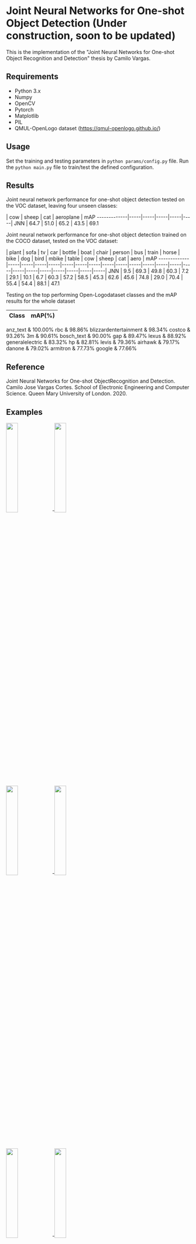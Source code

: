 # Joint Neural Networks for One-shot Object Detection (Under construction, soon to be updated)

This is the implementation of the "Joint Neural Networks for One-shot Object Recognition and Detection" thesis by Camilo Vargas.

## Requirements
* Python 3.x
* Numpy
* OpenCV
* Pytorch
* Matplotlib
* PIL
* QMUL-OpenLogo dataset (https://qmul-openlogo.github.io/)

## Usage
Set the training and testing parameters in ```python params/config.py``` file. Run the ```python main.py``` file to train/test the defined configuration.

## Results

Joint neural network performance for one-shot object detection tested on the VOC dataset, leaving four unseen classes:

 | cow | sheep | cat | aeroplane | mAP
-------------|-----|-----|-----|-----|-----|
JNN | 64.7 | 51.0 | 65.2 | 43.5 | 69.1

Joint neural network performance for one-shot object detection trained on the COCO dataset, tested on the VOC dataset:

 | plant | sofa | tv | car | bottle | boat | chair | person | bus | train | horse | bike | dog | bird | mbike | table | cow | sheep | cat | aero | mAP
-------------|-----|-----|-----|-----|-----|-----|-----|-----|-----|-----|-----|-----|-----|-----|-----|-----|-----|-----|-----|-----|-----|
JNN | 9.5 | 69.3 | 49.8 | 60.3 | 7.2 | 29.1 | 10.1 | 6.7 | 60.3 | 57.2 | 58.5 | 45.3 | 62.6 | 45.6 | 74.8 | 29.0 | 70.4 | 55.4 | 54.4 | 88.1 | 47.1

Testing on the top performing Open-Logodataset classes and the mAP results for the whole dataset

Class | mAP(%) 
-------------|-----|
anz_text               & 100.00%
rbc                     & 98.86%
blizzardentertainment   & 98.34%
costco                  & 93.26%
3m                      & 90.61%
bosch_text             & 90.00%
gap                     & 89.47%
lexus                   & 88.92%
generalelectric         & 83.32%
hp                      & 82.81%
levis                   & 79.36%
airhawk                 & 79.17%
danone                  & 79.02%
armitron                & 77.73%
google                  & 77.66%

## Reference
Joint Neural Networks for One-shot ObjectRecognition and Detection. Camilo Jose Vargas Cortes. School of Electronic Engineering and Computer Science. Queen Mary University of London. 2020.

## Examples

<img src="https://github.com/cjvargasc/JNN_detection/blob/master/imgs/3mquery.png" width="25%">-<img src="https://github.com/cjvargasc/JNN_detection/blob/master/imgs/3mtarget.png" width="25%">

<img src="https://github.com/cjvargasc/JNN_detection/blob/master/imgs/BEQuery.png" width="25%">-<img src="https://github.com/cjvargasc/JNN_detection/blob/master/imgs/BEtarget.png" width="25%">

<img src="https://github.com/cjvargasc/JNN_detection/blob/master/imgs/GEquery.04.2020.png" width="25%">-<img src="https://github.com/cjvargasc/JNN_detection/blob/master/imgs/GEtarget.png" width="25%">

<img src="https://github.com/cjvargasc/JNN_detection/blob/master/imgs/athalonquery.png" width="25%">-<img src="https://github.com/cjvargasc/JNN_detection/blob/master/imgs/athalontarget.png" width="25%">

## acknowledgement
This code is based on the following repositories:
* https://github.com/tztztztztz/yolov2.pytorch
* https://github.com/uvipen/Yolo-v2-pytorch
